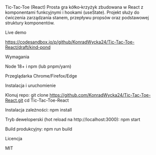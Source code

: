 Tic‑Tac‑Toe (React)
Prosta gra kółko‑krzyżyk zbudowana w React z komponentami funkcyjnymi i hookami (useState). Projekt służy do ćwiczenia zarządzania stanem, przepływu propsów oraz podstawowej struktury komponentów.

Live demo

https://codesandbox.io/p/github/KonradWycka24/Tic-Tac-Toe-React/draft/kind-pond

Wymagania

Node 18+ i npm (lub pnpm/yarn)

Przeglądarka Chrome/Firefox/Edge

Instalacja i uruchomienie

Klonuj repo:
git clone https://github.com/KonradWycka24/Tic-Tac-Toe-React.git
cd Tic-Tac-Toe-React

Instalacja zależności:
npm install

Tryb deweloperski (hot reload na http://localhost:3000):
npm start

Build produkcyjny:
npm run build

Licencja

MIT
